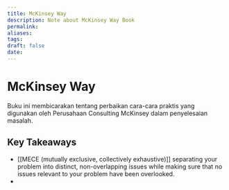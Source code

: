 ```yaml
---
title: McKinsey Way
description: Note about McKinsey Way Book
permalink: 
aliases: 
tags: 
draft: false
date: 
---
```


# McKinsey Way

Buku ini membicarakan tentang perbaikan cara-cara praktis yang digunakan oleh Perusahaan Consulting McKinsey dalam penyelesaian masalah.

## Key Takeaways

- [[MECE (mutually exclusive, collectively exhaustive)]] separating your problem into distinct, non-overlapping issues while making sure that no issues relevant to your problem have been overlooked.
- 